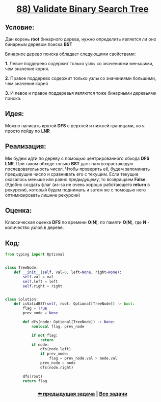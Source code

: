 <div align='center'>
<h1><a href='https://leetcode.com/problems/validate-binary-search-tree/description/'><strong>88) Validate Binary Search Tree</strong></a></h1>
</div>

## **Условие:**

Дан корень **root** бинарного дерева, нужно определить является ли оно бинарным деревом поиска **BST**

Бинарное дерево поиска обладает следующими свойствами:

**1**. Левое поддерево содержит только узлы со значениями меньшими, чем значение корня.

**2**. Правое поддерево содержит только узлы со значениями большими, чем значение корня

**3**. И левое и правое поддеревья являются тоже бинарными деревьями поиска.

## **Идея:**

Можно написать крутой **DFS** с верхней и нижней границами, но я просто пойду по **LNR**

## **Реализация:**

Мы будем идти по дереву с помощью центрированного обхода **DFS** **LNR**. При таком обходе только **BST** даст нам возрастающую последовательность чисел. Чтобы проверить её, будем запоминать предыдущие число и сравнивать его с текущим. Если текущие оказалось меньше или равно предыдущему, то возвращаем **False**. (Удобно создать флаг (из-за не очень хорошо работающего **return** в рекурсии), который будем поднимать и затем же с помощью него оптимизировать лишние рекурсии)



## **Оценка:**

Классическая оценка **DFS** по времени **O**(**N**), по памяти **O**(**N**), где **N** - количество узлов в дереве.

## Код:
```python
from typing import Optional


class TreeNode:
    def __init__(self, val=0, left=None, right=None):
        self.val = val
        self.left = left
        self.right = right


class Solution:
    def isValidBST(self, root: Optional[TreeNode]) -> bool:
        flag = True
        prev_node = None

        def dfs(node: Optional[TreeNode]) -> None:
            nonlocal flag, prev_node

            if not flag:
                return
            if node:
                dfs(node.left)
                if prev_node:
                    flag = prev_node.val > node.val
                prev_node = node
                dfs(node.right)

        dfs(root)
        return flag

```

<div align='center'><h3><a href='https://github.com/TAskMAster339/PythonAlgorithms/tree/main/87.Kth%20Smallest%20Element%20in%20a%20BST'>⬅️ предыдущая задача</a>&nbsp;|&nbsp;<a href='https://github.com/TAskMAster339/PythonAlgorithms/tree/main/README.md'>Все задачи</a></h3></div>
